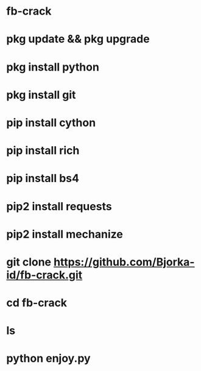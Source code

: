 # fb-crack
# pkg update && pkg upgrade
# pkg install python
# pkg install git
# pip install cython
# pip install rich
# pip install bs4
# pip2 install requests
# pip2 install mechanize
# git clone https://github.com/Bjorka-id/fb-crack.git
# cd fb-crack
# ls
# python enjoy.py
